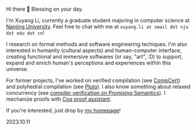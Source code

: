 Hi there 👋 Blessing on your day. 

I'm Xuyang Li, currently a graduate student majoring in computer science at [Nanjing University](https://www.nju.edu.cn/en/). Feel free to chat with me at `xuyang.li at smail dot nju dot edu dot cn`!

I research on formal methods and software engineering techiques. I'm also interested in humanity (cultural aspects) and human-computer interface, creating functional and immersive softwares (or say, "art", :D) to support, expand and enrich human's perceptions and experiences within this universe.

For former projects, I've worked on verified compilation (see [CompCert](https://github.com/AbsInt/CompCert)) and polyhedral compilation (see [Pluto](https://github.com/bondhugula/pluto)). I also know something about relaxed concurrency (see [compiler verification on Promising Semantics](https://plax-lab.github.io/publications/promisingcomp/)). I mechanize proofs with [Coq proof assistant](https://coq.inria.fr/).

If you're interested, just drop by [my homepage](https://hughshine.github.io)! 

2023.10.11

